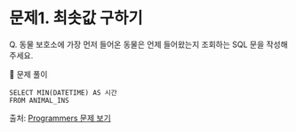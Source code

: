 # 문제1. 최솟값 구하기

Q. 동물 보호소에 가장 먼저 들어온 동물은 언제 들어왔는지 조회하는 SQL 문을 작성해주세요.

🔑 문제 풀이
```mysql
SELECT MIN(DATETIME) AS 시간
FROM ANIMAL_INS
```

출처: [Programmers 문제 보기](https://school.programmers.co.kr/learn/courses/30/lessons/59038)
